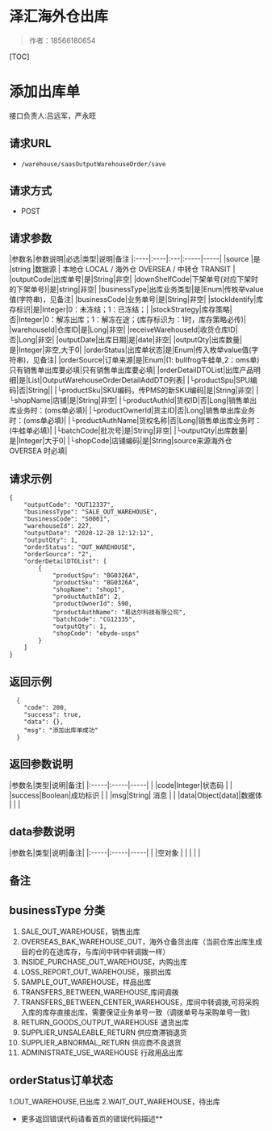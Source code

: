 # 泽汇海外仓出库

> 作者：18566180654

[TOC]
# 添加出库单

接口负责人:吕远军，严永旺

## **请求URL**

- ` /warehouse/saasOutputWarehouseOrder/save `

## **请求方式**

- POST

## **请求参数**

|参数名|参数说明|必选|类型|说明|备注
|:----|:----|:---|:-----|-----|
|source |是  |string |数据源   | 本地仓 LOCAL / 海外仓 OVERSEA / 中转仓 TRANSIT |
|outputCode|出库单号|是|String|非空|
|downShelfCode|下架单号(对应下架时的下架单号)|是|string|非空|
|businessType|出库业务类型|是|Enum|传枚举value值(字符串)，见备注|
|businessCode|业务单号|是|String|非空|
|stockIdentify|库存标识|是|Integer|0：未冻结；1：已冻结；|
|stockStrategy|库存策略|否|Integer|0：解冻出库；1：解冻在途；(库存标识为：1时，库存策略必传)|
|warehouseId|仓库ID|是|Long|非空|
|receiveWarehouseId|收货仓库ID|否|Long|非空|
|outputDate|出库日期|是|date|非空|
|outputQty|出库数量|是|Integer|非空,大于0|
|orderStatus|出库单状态|是|Enum|传入枚举value值(字符串)，见备注|
|orderSource|订单来源|是|Enum|(1: bullfrog牛蛙单,2：oms单) 只有销售单出库要必填|只有销售单出库要必填|
|orderDetailDTOList|出库产品明细|是|List|OutputWarehouseOrderDetailAddDTO列表|
|└productSpu|SPU编码|否|String||
|└productSku|SKU编码，传PMS的新SKU编码|是|String|非空|
|└shopName|店铺|是|String|非空|
|└productAuthId|货权ID|否|Long|销售单出库业务时：(oms单必填)|
|└productOwnerId|货主ID|否|Long|销售单出库业务时：(oms单必填)|
|└productAuthName|货权名称|否|Long|销售单出库业务时：(牛蛙单必填)|
|└batchCode|批次号|是|String|非空|
|└outputQty|出库数量|是|Integer|大于0|
|└shopCode|店铺编码|是|String|source来源海外仓 OVERSEA 时必填|



## **请求示例**
```
{
    "outputCode": "OUT12337",
    "businessType": "SALE_OUT_WAREHOUSE",
    "businessCode": "S0001",
    "warehouseId": 227,
    "outputDate": "2020-12-28 12:12:12",
    "outputQty": 1,
    "orderStatus": "OUT_WAREHOUSE",
	"orderSource": "2",
    "orderDetailDTOList": [
        {
            "productSpu": "BG0326A",
            "productSku": "BG0326A",
			"shopName": "shop1",
            "productAuthId": 2,
            "productOwnerId": 590,
			"productAuthName": "易达尔科技有限公司",
            "batchCode": "CG12335",
            "outputQty": 1,
            "shopCode": "ebyde-usps"
        }
    ]
}
```

## **返回示例**

```
  {
    "code": 200,
    "success": true,
    "data": {},
    "msg": "添加出库单成功"
  }
```

## **返回参数说明**

|参数名|类型|说明|备注|
|:-----|:-----|-----| |
|code|Integer|状态码 |  |
|success|Boolean|成功标识  |  |
|msg|String| 消息 |  |
|data|Object[data]|数据体  |  |  |

## **data参数说明**

|参数名|类型|说明|备注|
|:-----|:-----|-----| |
|空对象 | | | | |


## **备注**
## businessType 分类
1. SALE_OUT_WAREHOUSE，销售出库
2. OVERSEAS_BAK_WAREHOUSE_OUT，海外仓备货出库（当前仓库出库生成目的仓的在途库存，与库间中转中转调拨一样）
3. INSIDE_PURCHASE_OUT_WAREHOUSE，内购出库
4. LOSS_REPORT_OUT_WAREHOUSE，报损出库
5. SAMPLE_OUT_WAREHOUSE，样品出库
6. TRANSFERS_BETWEEN_WAREHOUSE,库间调拨
7. TRANSFERS_BETWEEN_CENTER_WAREHOUSE，库间中转调拨,可将采购入库的库存直接出库，需要保证业务单号一致（调拨单号与采购单号一致)
8. RETURN_GOODS_OUTPUT_WAREHOUSE 退货出库
9. SUPPLIER_UNSALEABLE_RETURN  供应商滞销退货
10. SUPPLIER_ABNORMAL_RETURN  供应商不良退货
11. ADMINISTRATE_USE_WAREHOUSE  行政用品出库

## orderStatus订单状态
1.OUT_WAREHOUSE,已出库
2.WAIT_OUT_WAREHOUSE，待出库


- 更多返回错误代码请看首页的错误代码描述**